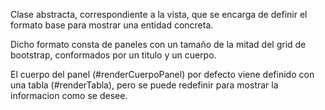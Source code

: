 Clase abstracta, correspondiente a la vista, que se encarga de definir el formato base para mostrar una entidad concreta.

Dicho formato consta de paneles con un tamaño de la mitad del grid de bootstrap, conformados por un titulo y un cuerpo.

El cuerpo del panel (#renderCuerpoPanel) por defecto viene definido con una tabla (#renderTabla), pero se puede redefinir para mostrar la informacion como se desee.